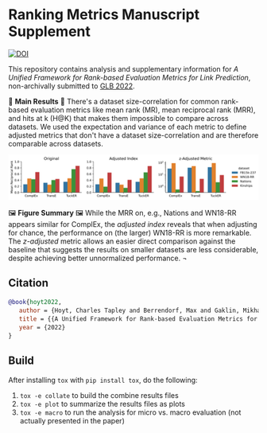 # Ranking Metrics Manuscript Supplement

[![DOI](https://zenodo.org/badge/DOI/10.5281/zenodo.6347429.svg)](https://doi.org/10.5281/zenodo.6347429)

This repository contains analysis and supplementary information for _A Unified
Framework for Rank-based Evaluation Metrics for Link Prediction_, non-archivally
submitted to [GLB 2022](https://graph-learning-benchmarks.github.io/glb2022).

📣 **Main Results** 📣 There's a dataset size-correlation for common rank-based
evaluation metrics like mean rank (MR), mean reciprocal rank (MRR), and hits at
k (H@K) that makes them impossible to compare across datasets. We used the
expectation and variance of each metric to define adjusted metrics that don't
have a dataset size-correlation and are therefore comparable across datasets.

![Results](charts/mean_reciprocal_rank_plot.svg)

🖼️ **Figure Summary** 🖼️ While the MRR on, e.g., Nations and WN18-RR appears
similar for ComplEx, the
_adjusted index_ reveals that when adjusting for chance, the performance on (the
larger) WN18-RR is more remarkable. The _z-adjusted_ metric allows an easier
direct comparison against the baseline that suggests the results on smaller
datasets are less considerable, despite achieving better unnormalized
performance. ¬

## Citation

```bibtex
@book{hoyt2022,
   author = {Hoyt, Charles Tapley and Berrendorf, Max and Gaklin, Mikhail and Tresp, Volker and Gyori, Benjamin M},
   title = {{A Unified Framework for Rank-based Evaluation Metrics for Link Prediction}},
   year = {2022}
}
```

## Build

After installing `tox` with `pip install tox`, do the following:

1. `tox -e collate` to build the combine results files
2. `tox -e plot` to summarize the results files as plots
3. `tox -e macro` to run the analysis for micro vs. macro evaluation (not
   actually presented in the paper)
